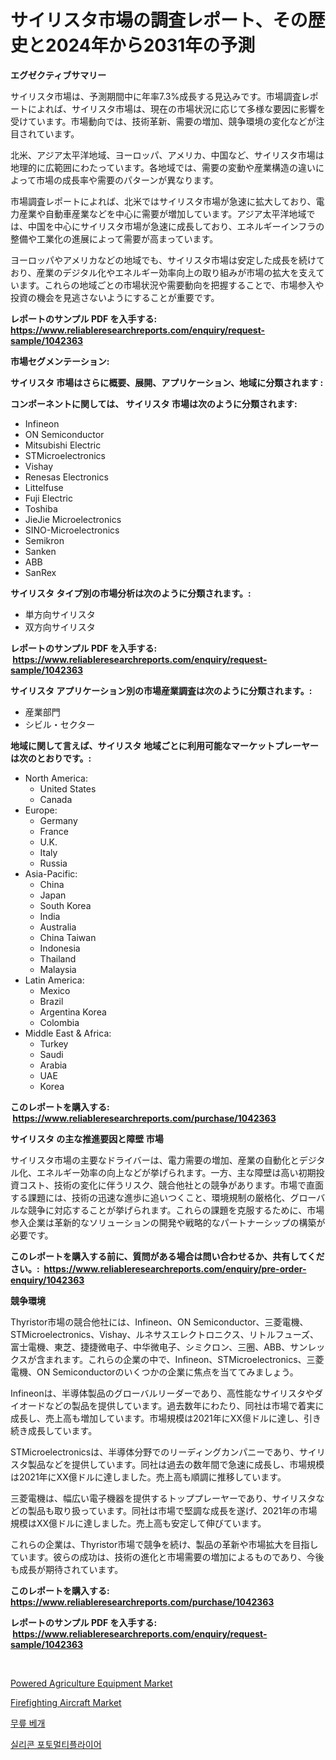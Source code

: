 <p><h1>サイリスタ市場の調査レポート、その歴史と2024年から2031年の予測</h1></p><p><strong>エグゼクティブサマリー</strong></p>
<p><p>サイリスタ市場は、予測期間中に年率7.3%成長する見込みです。市場調査レポートによれば、サイリスタ市場は、現在の市場状況に応じて多様な要因に影響を受けています。市場動向では、技術革新、需要の増加、競争環境の変化などが注目されています。</p><p>北米、アジア太平洋地域、ヨーロッパ、アメリカ、中国など、サイリスタ市場は地理的に広範囲にわたっています。各地域では、需要の変動や産業構造の違いによって市場の成長率や需要のパターンが異なります。</p><p>市場調査レポートによれば、北米ではサイリスタ市場が急速に拡大しており、電力産業や自動車産業などを中心に需要が増加しています。アジア太平洋地域では、中国を中心にサイリスタ市場が急速に成長しており、エネルギーインフラの整備や工業化の進展によって需要が高まっています。</p><p>ヨーロッパやアメリカなどの地域でも、サイリスタ市場は安定した成長を続けており、産業のデジタル化やエネルギー効率向上の取り組みが市場の拡大を支えています。これらの地域ごとの市場状況や需要動向を把握することで、市場参入や投資の機会を見逃さないようにすることが重要です。</p></p>
<p><strong>レポートのサンプル PDF を入手する: <a href="https://www.reliableresearchreports.com/enquiry/request-sample/1042363">https://www.reliableresearchreports.com/enquiry/request-sample/1042363</a></strong></p>
<p><strong>市場セグメンテーション:</strong></p>
<p><strong> サイリスタ 市場はさらに概要、展開、アプリケーション、地域に分類されます :</strong></p>
<p><strong>コンポーネントに関しては、 サイリスタ 市場は次のように分類されます: &nbsp;</strong></p>
<p><ul><li>Infineon</li><li>ON Semiconductor</li><li>Mitsubishi Electric</li><li>STMicroelectronics</li><li>Vishay</li><li>Renesas Electronics</li><li>Littelfuse</li><li>Fuji Electric</li><li>Toshiba</li><li>JieJie Microelectronics</li><li>SINO-Microelectronics</li><li>Semikron</li><li>Sanken</li><li>ABB</li><li>SanRex</li></ul></p>
<p><strong> サイリスタ タイプ別の市場分析は次のように分類されます。:</strong></p>
<p><ul><li>単方向サイリスタ</li><li>双方向サイリスタ</li></ul></p>
<p><strong>レポートのサンプル PDF を入手する: &nbsp;<a href="https://www.reliableresearchreports.com/enquiry/request-sample/1042363">https://www.reliableresearchreports.com/enquiry/request-sample/1042363</a></strong></p>
<p><strong> サイリスタ アプリケーション別の市場産業調査は次のように分類されます。:</strong></p>
<p><ul><li>産業部門</li><li>シビル・セクター</li></ul></p>
<p><strong>地域に関して言えば、サイリスタ 地域ごとに利用可能なマーケットプレーヤーは次のとおりです。:</strong></p>
<p><ul>
    <li>
        North America:
        <ul>
            <li>United States</li>
            <li>Canada</li>
        </ul>
    </li>
    <li>
        Europe:
        <ul>
            <li>Germany</li>
            <li>France</li>
            <li>U.K.</li>
            <li>Italy</li>
            <li>Russia</li>
        </ul>
    </li>
    <li>
        Asia-Pacific:
        <ul>
            <li>China</li>
            <li>Japan</li>
            <li>South Korea</li>
            <li>India</li>
            <li>Australia</li>
            <li>China Taiwan</li>
            <li>Indonesia</li>
            <li>Thailand</li>
            <li>Malaysia</li>
        </ul>
    </li>
    <li>
        Latin America:
        <ul>
            <li>Mexico</li>
            <li>Brazil</li>
            <li>Argentina Korea</li>
            <li>Colombia</li>
        </ul>
    </li>
    <li>
        Middle East & Africa:
        <ul>
            <li>Turkey</li>
            <li>Saudi</li>
            <li>Arabia</li>
            <li>UAE</li>
            <li>Korea</li>
        </ul>
    </li>
    </ul></p>
<p><strong>このレポートを購入する: &nbsp;<a href="https://www.reliableresearchreports.com/purchase/1042363">https://www.reliableresearchreports.com/purchase/1042363</a></strong></p>
<p><strong>サイリスタ の主な推進要因と障壁 市場</strong></p>
<p><p>サイリスタ市場の主要なドライバーは、電力需要の増加、産業の自動化とデジタル化、エネルギー効率の向上などが挙げられます。一方、主な障壁は高い初期投資コスト、技術の変化に伴うリスク、競合他社との競争があります。市場で直面する課題には、技術の迅速な進歩に追いつくこと、環境規制の厳格化、グローバルな競争に対応することが挙げられます。これらの課題を克服するために、市場参入企業は革新的なソリューションの開発や戦略的なパートナーシップの構築が必要です。</p></p>
<p><strong>このレポートを購入する前に、質問がある場合は問い合わせるか、共有してください。:&nbsp; <a href="https://www.reliableresearchreports.com/enquiry/pre-order-enquiry/1042363">https://www.reliableresearchreports.com/enquiry/pre-order-enquiry/1042363</a></strong></p>
<p><strong>競争環境</strong></p>
<p><p>Thyristor市場の競合他社には、Infineon、ON Semiconductor、三菱電機、STMicroelectronics、Vishay、ルネサスエレクトロニクス、リトルフューズ、富士電機、東芝、捷捷微电子、中华微电子、シミクロン、三圈、ABB、サンレックスが含まれます。これらの企業の中で、Infineon、STMicroelectronics、三菱電機、ON Semiconductorのいくつかの企業に焦点を当ててみましょう。</p><p>Infineonは、半導体製品のグローバルリーダーであり、高性能なサイリスタやダイオードなどの製品を提供しています。過去数年にわたり、同社は市場で着実に成長し、売上高も増加しています。市場規模は2021年にXX億ドルに達し、引き続き成長しています。</p><p>STMicroelectronicsは、半導体分野でのリーディングカンパニーであり、サイリスタ製品などを提供しています。同社は過去の数年間で急速に成長し、市場規模は2021年にXX億ドルに達しました。売上高も順調に推移しています。</p><p>三菱電機は、幅広い電子機器を提供するトッププレーヤーであり、サイリスタなどの製品も取り扱っています。同社は市場で堅調な成長を遂げ、2021年の市場規模はXX億ドルに達しました。売上高も安定して伸びています。</p><p>これらの企業は、Thyristor市場で競争を続け、製品の革新や市場拡大を目指しています。彼らの成功は、技術の進化と市場需要の増加によるものであり、今後も成長が期待されています。</p></p>
<p><strong>このレポートを購入する: &nbsp; <a href="https://www.reliableresearchreports.com/purchase/1042363">https://www.reliableresearchreports.com/purchase/1042363</a></strong></p>
<p><strong>レポートのサンプル PDF を入手する: &nbsp;<a href="https://www.reliableresearchreports.com/enquiry/request-sample/1042363">https://www.reliableresearchreports.com/enquiry/request-sample/1042363</a></strong><strong></strong></p>
<p>&nbsp;</p>
<p><p><a href="https://view.publitas.com/reportprime-1/global-powered-agriculture-equipment-market-by-types-applications-and-major-players-with-regional-growth-rate-analysis-and-development-situation-from-2024-to-2031/">Powered Agriculture Equipment Market</a></p><p><a href="https://sore-arch-6db.notion.site/Firefighting-Aircraft-Market-Analysis-Examines-its-Scope-on-Growth-Opportunities-and-Forecasted-Tre-188bdfe9beb040b1a2fe544ae97944ff">Firefighting Aircraft Market</a></p><p><a href="https://medium.com/@hershelkris/%EB%AC%B4%EB%A6%8E-%EB%B2%A0%EA%B0%9C-%EC%8B%9C%EC%9E%A5-%EB%B3%B4%EA%B3%A0%EC%84%9C%EB%8A%94-%EC%9D%B4-%EC%8B%9C%EC%9E%A5%EC%9D%98-%EC%B5%9C%EC%8B%A0-%EB%8F%99%ED%96%A5%EA%B3%BC-%EC%84%B1%EC%9E%A5-%EA%B8%B0%ED%9A%8C%EB%A5%BC-%EB%B0%9D%ED%98%80%EC%A4%8D%EB%8B%88%EB%8B%A4-0ae312c22186">무릎 베개</a></p><p><a href="https://medium.com/@heisenberg6587768/%EC%8B%A4%EB%A6%AC%EC%BD%98-%EA%B4%91%EA%B3%84%EC%88%98-%EC%A6%9D%ED%8F%AD%EA%B8%B0-%EC%8B%9C%EC%9E%A5-%EA%B7%9C%EB%AA%A8-cagr-%ED%8A%B8%EB%A0%8C%EB%93%9C-2024-2030-0f8da3d731cf">실리콘 포토멀티플라이어</a></p></p>